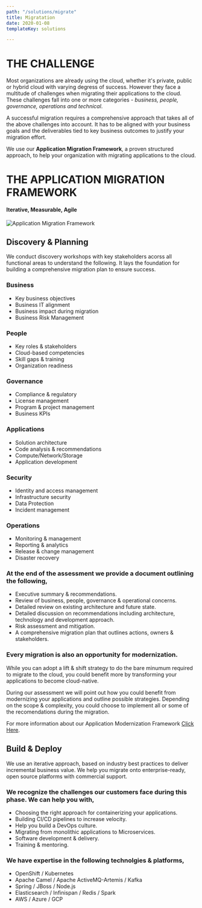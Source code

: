 ```yaml
---
path: "/solutions/migrate"
title: Migratation
date: 2020-01-08
templateKey: solutions

---
```

# THE CHALLENGE

Most organizations are already using the cloud, whether it's private, public or hybrid cloud with varying degress of success.
However they face a multitude of challenges when migrating their applications to the cloud.
These challenges fall into one or more categories - _business, people, governance, operations and technical_.

A successful migration requires a comprehensive approach that takes all of the above challenges into account.
It has to be aligned with your business goals and the deliverables tied to key business outcomes to justify your migration effort.

We use our **Application Migration Framework**, a proven structured approach, to help your organization with migrating applications to the cloud.

# THE APPLICATION MIGRATION FRAMEWORK

#### Iterative, Measurable, Agile

![Application Migration Framework](/images/application_migration_framework.png)

## Discovery & Planning

We conduct discovery workshops with key stakeholders acorss all functional areas to understand the following.
It lays the foundation for building a comprehensive migration plan to ensure success.

<div class="row justify-content-center">
     <div class="col-md-4 pr-md-1">
        <div class="ui-feature-content-box"> 
            <i class="fas fa-user-tie"></i>
            <h3>Business</h3>
            <ul>
            <li>Key business objectives</li>
            <li>Business IT alignment</li>
            <li>Business impact during migration</li>
            <li>Business Risk Management</li>
            </ul>
        </div>    
     </div>
     <div class="col-md-4 pr-md-1">
        <div class="ui-feature-content-box">     
            <i class="fas fa-users"></i>
            <h3>People</h3>
            <ul>
            <li>Key roles & stakeholders</li>
            <li>Cloud-based competencies</li>
            <li>Skill gaps & training</li>
            <li>Organization readiness</li>
            </ul>
        </div>    
     </div>
     <div class="col-md-4">
        <div class="ui-feature-content-box">
            <i class="fas fa-gavel"></i>
            <h3>Governance</h3>
            <ul>
            <li>Compliance & regulatory</li>
            <li>License management</li>
            <li>Program & project management</li>
            <li>Business KPIs</li>
            </ul>
        </div>    
     </div>
</div>
<div class="row justify-content-center">
    <div class="col-md-4 pr-md-1">
         <div class="ui-feature-content-box">
            <i class="fas fa-cubes"></i>
            <h3>Applications</h3>
            <ul>
            <li>Solution architecture</li>
            <li>Code analysis & recommendations</li>
            <li>Compute/Network/Storage</li>
            <li>Application development</li>
            </ul>
         </div>
    </div>
    <div class="col-md-4 pr-md-1">
         <div class="ui-feature-content-box">
            <i class="fas fa-lock"></i>
            <h3>Security</h3>
            <ul>
            <li>Identity and access management</li>
            <li>Infrastructure security</li>
            <li>Data Protection</li>
            <li>Incident management</li>
        </div>
    </div>
    <div class="col-md-4">
         <div class="ui-feature-content-box">
            <i class="fas fa-cog"></i> 
            <h3>Operations</h3>
            <ul>
            <li>Monitoring & management</li>
            <li>Reporting & analytics</li>
            <li>Release & change management</li>
            <li>Disaster recovery</li>
            </ul>
        </div>
    </div>     
</div>

### At the end of the assessment we provide a document outlining the following,

- Executive summary & recommendations.
- Review of business, people, governance & operational concerns.
- Detailed review on existing architecture and future state.
- Detailed discussion on recommendations including architecture, technology and development approach.
- Risk assessment and mitigation.
- A comprehensive migration plan that outlines actions, owners & stakeholders.

<div class="info" data-markdown="1">
    <i class="fas fa-info-circle"></i>
    <h3>Every migration is also an opportunity for modernization.</h3>
    <p>While you can adopt a lift & shift strategy to do the bare minumum required to migrate to the cloud, you could benefit more by transforming your applications to become cloud-native.</p>
    <p>During our assessment we will point out how you could benefit from modernizing your applications and outline possible strategies. Depending on the scope & complexity, you could choose to implement all or some of the recomendations during the migration.</p>
     <p>For more information about our Application Modernization Framework 
    <a href='/application-modernization-framework'> Click Here</a>.</p>
</div>

## Build & Deploy

We use an iterative approach, based on industry best practices to deliver incremental business value.
We help you migrate onto enterprise-ready, open source platforms with commercial support.

### We recognize the challenges our customers face during this phase. We can help you with,

- Choosing the right approach for containerizing your applications.
- Building CI/CD pipelines to increase velocity.
- Help you build a DevOps culture.
- Migrating from monolithic applications to Microservices.
- Software development & delivery.
- Training & mentoring.

### We have expertise in the following technolgies & platforms,

- OpenShift / Kubernetes
- Apache Camel / Apache ActiveMQ-Artemis / Kafka
- Spring / JBoss / Node.js
- Elasticsearch / Infinispan / Redis / Spark
- AWS / Azure / GCP